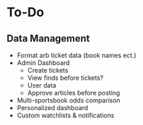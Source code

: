 # To-Do 

## Data Management
- Format arb ticket data (book names ect.)
- Admin Dashboard
    - Create tickets
    - View finds before tickets?
    - User data
    - Approve articles before posting
- Multi-sportsbook odds comparison
- Personalized dashboard
- Custom watchlists & notifications


